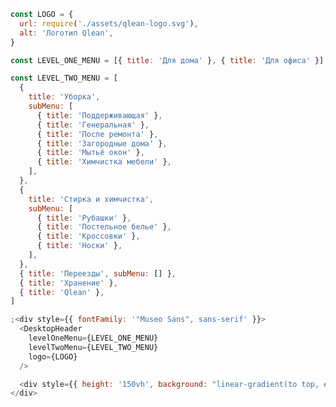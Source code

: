 ```js { "props": { "style": {"width":"100vw","position":"relative","left":"50%","right":"50%","marginLeft":"calc(-50vw - 8px)","marginRight":"calc(-50vw - 8px)","padding":"20px 0","border":"0","backgroundImage":"linear-gradient(45deg, #f5f5f5 25%, transparent 25%), linear-gradient(\n      -45deg,\n      #f5f5f5 25%,\n      transparent 25%\n    ), linear-gradient(45deg, transparent 75%, #f5f5f5 75%), linear-gradient(-45deg, transparent 75%, #f5f5f5\n        75%)","backgroundSize":"16px 16px","backgroundPosition":"0 0, 0 8px, 8px -8px, -8px 0px","height":"150vh"} } }
const LOGO = {
  url: require('./assets/qlean-logo.svg'),
  alt: 'Логотип Qlean',
}

const LEVEL_ONE_MENU = [{ title: 'Для дома' }, { title: 'Для офиса' }]

const LEVEL_TWO_MENU = [
  {
    title: 'Уборка',
    subMenu: [
      { title: 'Поддерживающая' },
      { title: 'Генеральная' },
      { title: 'После ремонта' },
      { title: 'Загородные дома' },
      { title: 'Мытьё окон' },
      { title: 'Химчистка мебели' },
    ],
  },
  {
    title: 'Стирка и химчистка',
    subMenu: [
      { title: 'Рубашки' },
      { title: 'Постельное белье' },
      { title: 'Кроссовки' },
      { title: 'Носки' },
    ],
  },
  { title: 'Переезды', subMenu: [] },
  { title: 'Хранение' },
  { title: 'Qlean' },
]

;<div style={{ fontFamily: '"Museo Sans", sans-serif' }}>
  <DesktopHeader
    levelOneMenu={LEVEL_ONE_MENU}
    levelTwoMenu={LEVEL_TWO_MENU}
    logo={LOGO}
  />

  <div style={{ height: '150vh', background: "linear-gradient(to top, #E4AF9D 20%, #E4E4D8 50%, #A19887 80%)" }} />
</div>
```
